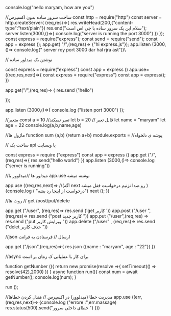 console.log("hello maryam, how are you")


//ساخت سرور ساده بدون اکسپرس
const http = require("http")
const server = http.createServer(
   (req,res)=>{
 res.writeHead(200,{"content-type":"text/plain"})
    res.end("سلام این یک سرور ساده با جی اس است");
    server.listen(3000,()=>{
            console.log("server is running the port 3000")
    })
});
const express = require("express");
const send = require("send");
const app = express ();
app.get( "/",(req,res)=> {"hi express.js"});
app.listen (3000,()=>
console.log(" server roy port 3000 dar hal rjra ast"))\



// نوشتن یک میدلور ساده 

const express = require("express")
const app = express ()
app.use= ((req,res,next)=>{
const express = require("express")
const app = express();
})

app.get("/",(req,res)=> {
    res.send ("hello")

});

app.listen (3000,()=>{
   console.log ("listen port 3000")
});




//متغیر 
const a = 10            //تغیر نمیکند
let b = 20             // قابل تغیر 
let name = "maryam"
let age = 22 
console.log(a,b,name,age)



//ماژول ها 
function sum (a,b)
{return a+b}
module.exports = //پوشه ی دلخواه 




// ساخت یک api یا وبسایت 

const express = require ("express")
const app = express ()
app.get ("/",(req,res)=>{
res.send("hello world")
})
app.listen (3000,()=>
console.log ("server is running"))



//میدلور ها 
//میدلوور با app.use نوشته میشه 

app.use ((req,res,next)=>     //(اگه next رو صدا نزنیم درخواست قفل میشه )
{console.log ( "درخواست از اینجا رد بشه")
    next ();
})



//روت ها    // get /post/put/delete


app.get ("/user", (req,res)=>
res.send ('get کاربر '))
app.post ("/user ",(req,res)=>
res.send ("post کاربر جدید "))
app.put ("/user",(req,res) =>
res.send ("put ویرایش کاربر "))
app.delete ("/user" , (req,res)=>
res.send ("delet حذف کاربر "))



//json ارسال     // فرستادن به فرانت 

app.get ("/json",(req,res)=>{
    res.json ({name : "maryam", age : "22"})
})


//async برای کار با عملیاتی ک زمان بر است 

function getNumber (){
    return new promise(resolve =>{
        setTimeout(() => resolve(42),2000)
  })
}
async function  run(){
const num = await getNumber();
  console.log(num);
}
    
run ();


//مدیریت خطا (میدلوور)  در اکسپرس   // هندل کردن خطاها 
app.use ((err,(req,res,next)=>
{console.log ("errore :",err.massage)
res.status(500).send("خطای داخلی سرور ")
}))

